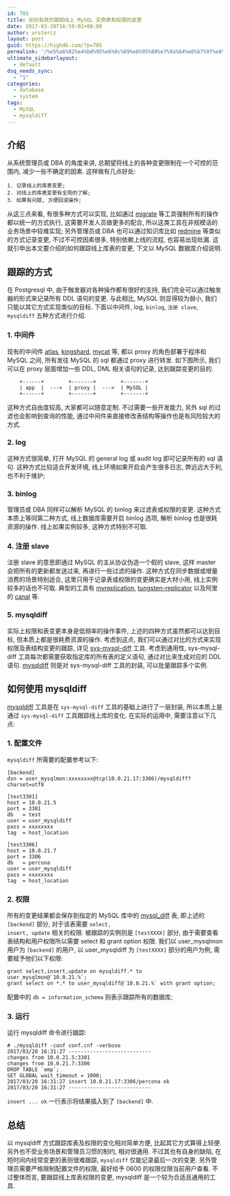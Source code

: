 ```yaml
---
id: 785
title: 如何有效的跟踪线上 MySQL 实例表和权限的变更
date: 2017-03-20T16:59:02+08:00
author: arstercz
layout: post
guid: https://highdb.com/?p=785
permalink: '/%e5%a6%82%e4%bd%95%e6%9c%89%e6%95%88%e7%9a%84%e8%b7%9f%e8%b8%aa%e7%ba%bf%e4%b8%8a-mysql-%e5%ae%9e%e4%be%8b%e8%a1%a8%e5%92%8c%e6%9d%83%e9%99%90%e7%9a%84%e5%8f%98%e6%9b%b4/'
ultimate_sidebarlayout:
  - default
dsq_needs_sync:
  - "1"
categories:
  - database
  - system
tags:
  - MySQL
  - mysqldiff
---
```

<h2>介绍</h2>

从系统管理员或 DBA 的角度来讲, 总期望将线上的各种变更限制在一个可控的范围内, 减少一些不确定的因素. 这样做有几点好处:

```
1. 记录线上的库表变更;
2. 对线上的库表变更有全局的了解;
3. 如果有问题, 方便回滚操作;
```

从这三点来看, 有很多种方式可以实现, 比如通过 <a href="https://github.com/mattes/migrate">migrate</a> 等工具强制所有的操作都以统一的方式执行, 这需要开发人员做更多的配合, 所以这类工具在非规模话的业务场景中较难实现; 另外管理员或 DBA 也可以通过知识库比如 <a href="http://www.redmine.org.cn/">redmine</a> 等类似的方式记录变更, 不过不可控因素很多, 特别依赖上线的流程, 也容易出现纰漏. 这就引申出本文要介绍的如何跟踪线上库表的变更, 下文以 MySQL 数据库介绍说明.

<h2>跟踪的方式</h2>

在 Postgresql 中, 由于触发器对各种操作都有很好的支持, 我们完全可以通过触发器的形式来记录所有 DDL 语句的变更. 与此相比, MySQL 则显得较为弱小, 我们只能以其它方式实现类似的目标. 下面以中间件, log, `binlog`, `注册 slave`, `mysqldiff` 五种方式进行介绍.

<h3>1. 中间件</h3>

现有的中间件 <a href="https://github.com/Qihoo360/Atlas">atlas</a>, <a href="https://github.com/flike/kingshard">kingshard</a>, <a href="https://github.com/MyCATApache/Mycat-Server">mycat</a> 等, 都以 proxy 的角色部署于程序和 MySQL 之间, 所有发往 MySQL 的 sql 都通过 proxy 进行转发. 如下图所示, 我们可以在 proxy 层面增加一些 DDL, DML 相关语句的记录, 达到跟踪变更的目的.

```
    +------+        +-------+        +-------+
    | app  |  --->  | proxy |  --->  | MySQL |
    +------+        +-------+        +-------+
```


这种方式自由度较高, 大家都可以随意定制. 不过需要一些开发能力, 另外 sql 的过滤也会影响到查询的性能, 通过中间件来直接修改表结构等操作也是有风险较大的方式.

<h3>2. log</h3>

这种方式很简单, 打开 MySQL 的 general log 或 audit log 即可记录所有的 sql 语句. 这种方式比较适合开发环境, 线上环境如果开启会产生很多日志, 弊远远大于利, 也不利于维护;

<h3>3. binlog</h3>

管理员或 DBA 同样可以解析 MySQL 的 binlog 来过滤表或权限的变更. 这种方式本质上等同第二种方式, 线上数据库需要开启 binlog 选项, 解析 binlog 也是很耗资源的操作. 线上如果实例较多, 这种方式特别不可取.

<h3>4. 注册 slave</h3>

注册 slave 的意思即通过 MySQL 的主从协议伪造一个假的 slave, 这样 master 会把所有的更新都发送过来, 再进行一些过滤的操作. 这种方式在同步数据或增量消费的场景特别适合, 这里只用于记录表或权限的变更确实是大材小用, 线上实例较多的话也不可取. 典型的工具有 <a href="https://github.com/2tvenom/myreplication">myreplication</a>, <a href="https://github.com/vmware/tungsten-replicator">tungsten-replicator</a> 以及阿里的 <a href="https://github.com/alibaba/canal">canal</a> 等.

<h3>5. mysqldiff</h3>

实际上权限和表变更本身是低频率的操作事件, 上述的四种方式虽然都可以达到目标, 但本质上都是很耗费资源的操作. 考虑到这点, 我们可以通过对比的方式来实现权限及表结构变更的跟踪, 详见 <a href="https://github.com/arstercz/sys-toolkit#sys-mysql-diff">sys-mysql-diff</a> 工具. 考虑到通用性, sys-mysql-diff 工具每次都需要获取指定库的所有表的定义语句, 通过对比来生成对应的 DDL 语句. <a href="https://github.com/arstercz/mysqldiff">mysqldiff</a> 则是对 sys-mysql-diff 工具的封装, 可以批量跟踪多个实例.

<h2>如何使用 mysqldiff</h2>

<a href="https://github.com/arstercz/mysqldiff">mysqldiff</a> 工具是在 `sys-mysql-diff` 工具的基础上进行了一层封装, 所以本质上是通过 `sys-mysql-diff` 工具跟踪线上库的变化. 在实际的运用中, 需要注意以下几点:

<h3>1. 配置文件</h3>

`mysqldiff` 所需要的配置参考以下:

```
[backend]
dsn = user_mysqlmon:xxxxxxxx@tcp(10.0.21.17:3306)/mysqldiff?charset=utf8

[test3301]
host = 10.0.21.5
port = 3301
db   = test
user = user_mysqldiff
pass = xxxxxxxx
tag  = host_location

[test3306]
host = 10.0.21.7
port = 3306
db   = percona
user = user_mysqldiff
pass = xxxxxxxx
tag  = host_location
```

<h3>2. 权限</h3>

所有的变更结果都会保存到指定的 MySQL 库中的 <a href="https://github.com/arstercz/mysqldiff/blob/master/mysqldiff.sql">mysql_diff</a> 表, 即上述的 <code>[backend]</code> 部分, 对于该表需要 <code>select, insert, update</code> 相关的权限. 被跟踪的实例则是 <code>[testXXXX]</code> 部分, 由于需要查看表结构和用户权限所以需要 select 和 grant option 权限. 我们以 user_mysqlmon 用户为 <code>[backend]</code> 的用户, 以 user_mysqldiff 为 <code>[testXXXX]</code> 部分的用户为例, 需要赋予他们以下权限:

```
grant select,insert,update on mysqldiff.* to user_mysqlmon@`10.0.21.%`;
grant select on *.* to user_mysqldiff@`10.0.21.%` with grant option;
```

配置中的 `db = information_schema` 则表示跟踪所有的数据库;

<h3>3. 运行</h3>

运行 mysqldiff 命令进行跟踪:

```
# ./mysqldiff -conf conf.cnf -verbose
2017/03/20 16:31:27 ---------------------------
changes from 10.0.21.5:3301 
changes from 10.0.21.7:3306 
DROP TABLE `emp`;
SET GLOBAL wait_timeout = 1000;
2017/03/20 16:31:27 insert 10.0.21.17:3306/percona ok
2017/03/20 16:31:27 ---------------------------
```

`insert ... ok` 一行表示将结果插入到了 `[backend]` 中.

<h2>总结</h2>

以 mysqldiff 方式跟踪库表及权限的变化相对简单方便, 比起其它方式算得上轻便. 另外也不受业务场景和管理员习惯的制约, 相对很通用. 不过其也有自身的缺陷, 在短时间内经常变更的表则很难跟踪, `mysqldiff` 仅能记录最后一次的变更. 另外管理员需要严格限制配置文件的权限, 最好给予 0600 的权限仅限当前用户查看. 不过整体而言, 要跟踪线上库表权限的变更, mysqldiff 是一个较为合适且通用的工具.
